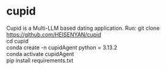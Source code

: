# cupid
Cupid is a Multi-LLM based dating application.
Run:
  git clone https://github.com/HEISENYAN/cupid <br>
  cd cupid <br>
  conda create -n cupidAgent python = 3.13.2 <br>
  conda activate cupidAgent <br>
  pip install requirements.txt <br>

